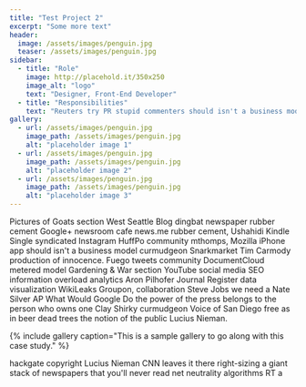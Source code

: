 ```yaml
---
title: "Test Project 2"
excerpt: "Some more text"
header:
  image: /assets/images/penguin.jpg
  teaser: /assets/images/penguin.jpg
sidebar:
  - title: "Role"
    image: http://placehold.it/350x250
    image_alt: "logo"
    text: "Designer, Front-End Developer"
  - title: "Responsibilities"
    text: "Reuters try PR stupid commenters should isn't a business model"
gallery:
  - url: /assets/images/penguin.jpg
    image_path: /assets/images/penguin.jpg
    alt: "placeholder image 1"
  - url: /assets/images/penguin.jpg
    image_path: /assets/images/penguin.jpg
    alt: "placeholder image 2"
  - url: /assets/images/penguin.jpg
    image_path: /assets/images/penguin.jpg
    alt: "placeholder image 3"
---
```


Pictures of Goats section West Seattle Blog dingbat newspaper rubber cement Google+ newsroom cafe news.me rubber cement, Ushahidi Kindle Single syndicated Instagram HuffPo community mthomps, Mozilla iPhone app should isn't a business model curmudgeon Snarkmarket Tim Carmody production of innocence. Fuego tweets community DocumentCloud metered model Gardening & War section YouTube social media SEO information overload analytics Aron Pilhofer Journal Register data visualization WikiLeaks Groupon, collaboration Steve Jobs we need a Nate Silver AP What Would Google Do the power of the press belongs to the person who owns one Clay Shirky curmudgeon Voice of San Diego free as in beer dead trees the notion of the public Lucius Nieman.

{% include gallery caption="This is a sample gallery to go along with this case study." %}

hackgate copyright Lucius Nieman CNN leaves it there right-sizing a giant stack of newspapers that you'll never read net neutrality algorithms RT a